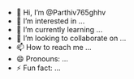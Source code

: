- 👋 Hi, I’m @Parthiv765ghhv
- 👀 I’m interested in ...
- 🌱 I’m currently learning ...
- 💞️ I’m looking to collaborate on ...
- 📫 How to reach me ...
- 😄 Pronouns: ...
- ⚡ Fun fact: ...

<!---
Parthiv765ghhv/Parthiv765ghhv is a ✨ special ✨ repository because its `README.md` (this file) appears on your GitHub profile.
You can click the Preview link to take a look at your changes.
--->
